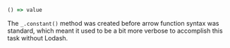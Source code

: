 ```javascript
() => value
```

The `_.constant()` method was created before arrow function syntax was standard, which meant it used to be a bit more verbose to accomplish this task without Lodash.
